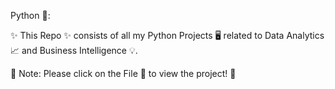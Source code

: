 Python 🐍:

✨ This Repo ✨ consists of all my Python Projects 🖥️ related to Data Analytics 📈 and Business Intelligence 💡.

📌 Note: Please click on the File 💾 to view the project! 🚀
